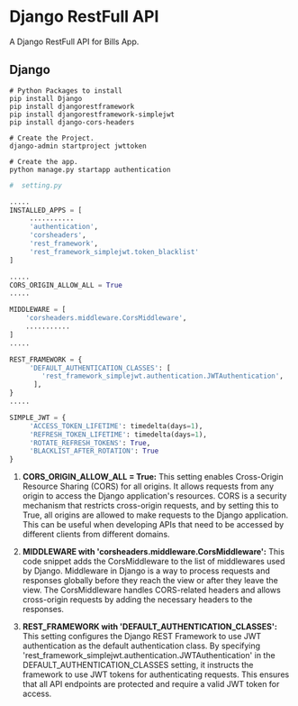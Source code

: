 # Django RestFull API
A Django RestFull API for Bills App.

## Django
```
# Python Packages to install
pip install Django
pip install djangorestframework
pip install djangorestframework-simplejwt
pip install django-cors-headers
```

```
# Create the Project.
django-admin startproject jwttoken
```

```
# Create the app.
python manage.py startapp authentication
```

```python
#  setting.py

.....
INSTALLED_APPS = [
     ...........
     'authentication',
     'corsheaders',
     'rest_framework',
     'rest_framework_simplejwt.token_blacklist'
]

.....
CORS_ORIGIN_ALLOW_ALL = True
.....

MIDDLEWARE = [
    'corsheaders.middleware.CorsMiddleware',
    ...........
]
.....

REST_FRAMEWORK = {
     'DEFAULT_AUTHENTICATION_CLASSES': [
        'rest_framework_simplejwt.authentication.JWTAuthentication',
      ],
}
.....

SIMPLE_JWT = {
     'ACCESS_TOKEN_LIFETIME': timedelta(days=1),
     'REFRESH_TOKEN_LIFETIME': timedelta(days=1),
     'ROTATE_REFRESH_TOKENS': True,
     'BLACKLIST_AFTER_ROTATION': True
}
```
1. **CORS_ORIGIN_ALLOW_ALL = True:**
This setting enables Cross-Origin Resource Sharing (CORS) for all origins. It allows requests from any origin to access the Django application's resources. CORS is a security mechanism that restricts cross-origin requests, and by setting this to True, all origins are allowed to make requests to the Django application. This can be useful when developing APIs that need to be accessed by different clients from different domains.

2. **MIDDLEWARE with 'corsheaders.middleware.CorsMiddleware':**
This code snippet adds the CorsMiddleware to the list of middlewares used by Django. Middleware in Django is a way to process requests and responses globally before they reach the view or after they leave the view. The CorsMiddleware handles CORS-related headers and allows cross-origin requests by adding the necessary headers to the responses.

3. **REST_FRAMEWORK with 'DEFAULT_AUTHENTICATION_CLASSES':**
This setting configures the Django REST Framework to use JWT authentication as the default authentication class. By specifying 'rest_framework_simplejwt.authentication.JWTAuthentication' in the DEFAULT_AUTHENTICATION_CLASSES setting, it instructs the framework to use JWT tokens for authenticating requests. This ensures that all API endpoints are protected and require a valid JWT token for access.

